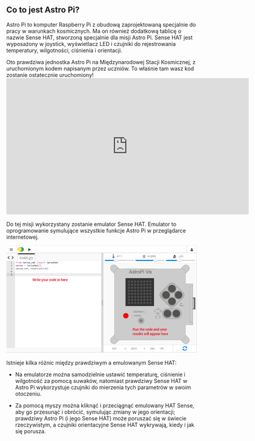 ## Co to jest Astro Pi?

Astro Pi to komputer Raspberry Pi z obudową zaprojektowaną specjalnie do pracy w warunkach kosmicznych. Ma on również dodatkową tablicę o nazwie Sense HAT, stworzoną specjalnie dla misji Astro Pi. Sense HAT jest wyposażony w joystick, wyświetlacz LED i czujniki do rejestrowania temperatury, wilgotności, ciśnienia i orientacji.

Oto prawdziwa jednostka Astro Pi na Międzynarodowej Stacji Kosmicznej, z uruchomionym kodem napisanym przez uczniów. To właśnie tam wasz kod zostanie ostatecznie uruchomiony! <iframe src="https://player.vimeo.com/video/172737314" width="640" height="360" frameborder="0" webkitallowfullscreen mozallowfullscreen allowfullscreen mark="crwd-mark"></iframe> 

Do tej misji wykorzystany zostanie emulator Sense HAT. Emulator to oprogramowanie symulujące wszystkie funkcje Astro Pi w przeglądarce internetowej.

![Emulator Sense HAT](images/sense-hat-emulator.png)

Istnieje kilka różnic między prawdziwym a emulowanym Sense HAT:

- Na emulatorze można samodzielnie ustawić temperaturę, ciśnienie i wilgotność za pomocą suwaków, natomiast prawdziwy Sense HAT w Astro Pi wykorzystuje czujniki do mierzenia tych parametrów w swoim otoczeniu.

- Za pomocą myszy można kliknąć i przeciągnąć emulowany HAT Sense, aby go przesunąć i obrócić, symulując zmiany w jego orientacji; prawdziwy Astro Pi (i jego Sense HAT) może poruszać się w świecie rzeczywistym, a czujniki orientacyjne Sense HAT wykrywają, kiedy i jak się porusza.